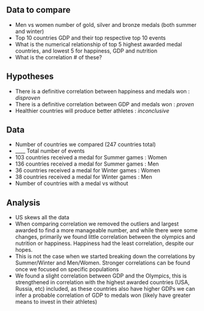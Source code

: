 ## Data to compare
* Men vs women number of gold, silver and bronze medals (both summer and winter)
* Top 10 countries GDP and their top respective top 10 events
* What is the numerical relationship of top 5 highest awarded medal countries, and lowest 5 for happiness, GDP and nutrition
* What is the correlation # of these?


## Hypotheses
* There is a definitive correlation between happiness and medals won : *disproven*
* There is a definitive correlation between GDP and medals won : *proven*
* Healthier countries will produce better athletes : *inconclusive*


## Data
* Number of countries we compared (247 countries total)
* ____ Total number of events
* 103 countries received a medal for Summer games : Women
* 136 countries received a medal for Summer games : Men
* 36 countries received a medal for Winter games : Women
* 38 countries received a medal for Winter games : Men
* Number of countries with a medal vs without


## Analysis
* US skews all the data
* When comparing correlation we removed the outliers and largest awarded to find a more manageable number, and while there were some changes,
primarily we found little correlation between the olympics and nutrition or happiness. Happiness had the least correlation, despite our hopes.
* This is not the case when we started breaking down the correlations by Summer/Winter and Men/Women. Stronger correlations can be found once we focused on specific populations
* We found a slight correlation between GDP and the Olympics, this is strengthened in correlation with the highest awarded countries (USA, Russia, etc) included,
as these countries also have higher GDPs we can infer a probable correlation of GDP to medals won (likely have greater means to invest in their athletes)

